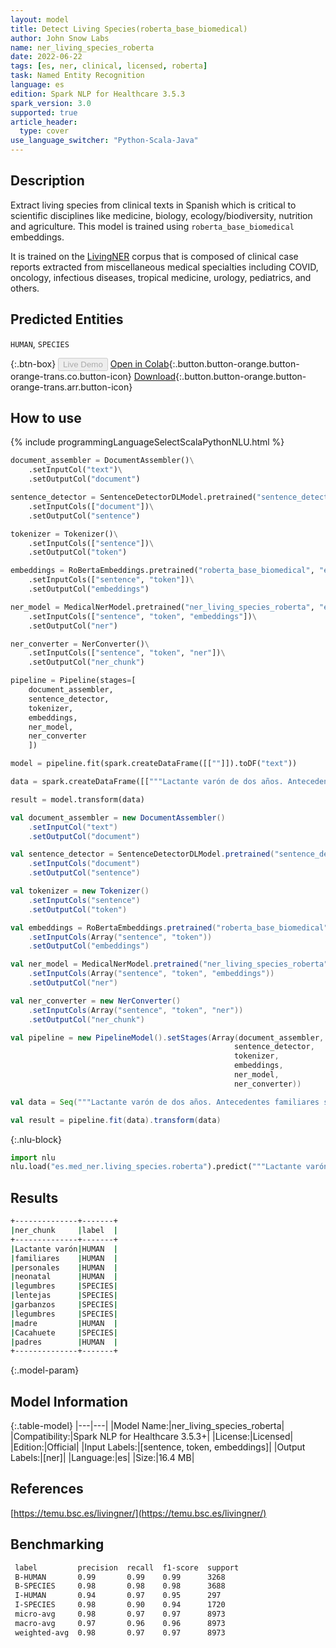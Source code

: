 ```yaml
---
layout: model
title: Detect Living Species(roberta_base_biomedical)
author: John Snow Labs
name: ner_living_species_roberta
date: 2022-06-22
tags: [es, ner, clinical, licensed, roberta]
task: Named Entity Recognition
language: es
edition: Spark NLP for Healthcare 3.5.3
spark_version: 3.0
supported: true
article_header:
  type: cover
use_language_switcher: "Python-Scala-Java"
---
```


## Description

Extract living species from clinical texts in Spanish which is critical to scientific disciplines like medicine, biology, ecology/biodiversity, nutrition and agriculture. This model is trained using `roberta_base_biomedical` embeddings.

It is trained on the [LivingNER](https://temu.bsc.es/livingner/) corpus that is composed of clinical case reports extracted from miscellaneous medical specialties including COVID, oncology, infectious diseases, tropical medicine, urology, pediatrics, and others.

## Predicted Entities

`HUMAN`, `SPECIES`

{:.btn-box}
<button class="button button-orange" disabled>Live Demo</button>
[Open in Colab](https://colab.research.google.com/github/JohnSnowLabs/spark-nlp-workshop/blob/master/tutorials/Certification_Trainings/Healthcare/1.Clinical_Named_Entity_Recognition_Model.ipynb){:.button.button-orange.button-orange-trans.co.button-icon}
[Download](https://s3.amazonaws.com/auxdata.johnsnowlabs.com/clinical/models/ner_living_species_roberta_es_3.5.3_3.0_1655906938288.zip){:.button.button-orange.button-orange-trans.arr.button-icon}

## How to use



<div class="tabs-box" markdown="1">
{% include programmingLanguageSelectScalaPythonNLU.html %}

```python
document_assembler = DocumentAssembler()\
    .setInputCol("text")\
    .setOutputCol("document")

sentence_detector = SentenceDetectorDLModel.pretrained("sentence_detector_dl", "xx")\
    .setInputCols(["document"])\
    .setOutputCol("sentence")

tokenizer = Tokenizer()\
    .setInputCols(["sentence"])\
    .setOutputCol("token")

embeddings = RoBertaEmbeddings.pretrained("roberta_base_biomedical", "es")\
    .setInputCols(["sentence", "token"])\
    .setOutputCol("embeddings")

ner_model = MedicalNerModel.pretrained("ner_living_species_roberta", "es", "clinical/models")\
    .setInputCols(["sentence", "token", "embeddings"])\
    .setOutputCol("ner")

ner_converter = NerConverter()\
    .setInputCols(["sentence", "token", "ner"])\
    .setOutputCol("ner_chunk")

pipeline = Pipeline(stages=[
    document_assembler, 
    sentence_detector,
    tokenizer,
    embeddings,
    ner_model,
    ner_converter   
    ])

model = pipeline.fit(spark.createDataFrame([[""]]).toDF("text"))

data = spark.createDataFrame([["""Lactante varón de dos años. Antecedentes familiares sin interés. Antecedentes personales: Embarazo, parto y periodo neonatal normal. En seguimiento por alergia a legumbres, diagnosticado con diez meses por reacción urticarial generalizada con lentejas y garbanzos, con dieta de exclusión a legumbres desde entonces. En ésta visita la madre describe episodios de eritema en zona maxilar derecha con afectación ocular ipsilateral que se resuelve en horas tras la administración de corticoides. Le ha ocurrido en 5-6 ocasiones, en relación con la ingesta de alimentos previamente tolerados. Exploración complementaria: Cacahuete, ac(ige)19.2 Ku.arb/l. Resultados: Ante la sospecha clínica de Síndrome de Frey, se tranquiliza a los padres, explicándoles la naturaleza del cuadro y se cita para revisión anual."""]]).toDF("text")

result = model.transform(data)
```
```scala
val document_assembler = new DocumentAssembler()
    .setInputCol("text")
    .setOutputCol("document")

val sentence_detector = SentenceDetectorDLModel.pretrained("sentence_detector_dl", "xx")
    .setInputCols("document")
    .setOutputCol("sentence")

val tokenizer = new Tokenizer()
    .setInputCols("sentence")
    .setOutputCol("token")

val embeddings = RoBertaEmbeddings.pretrained("roberta_base_biomedical", "es")
    .setInputCols(Array("sentence", "token"))
    .setOutputCol("embeddings")

val ner_model = MedicalNerModel.pretrained("ner_living_species_roberta", "es", "clinical/models")
    .setInputCols(Array("sentence", "token", "embeddings"))
    .setOutputCol("ner")

val ner_converter = new NerConverter()
    .setInputCols(Array("sentence", "token", "ner"))
    .setOutputCol("ner_chunk")

val pipeline = new PipelineModel().setStages(Array(document_assembler, 
                                                  sentence_detector,
                                                  tokenizer,
                                                  embeddings,
                                                  ner_model,
                                                  ner_converter))

val data = Seq("""Lactante varón de dos años. Antecedentes familiares sin interés. Antecedentes personales: Embarazo, parto y periodo neonatal normal. En seguimiento por alergia a legumbres, diagnosticado con diez meses por reacción urticarial generalizada con lentejas y garbanzos, con dieta de exclusión a legumbres desde entonces. En ésta visita la madre describe episodios de eritema en zona maxilar derecha con afectación ocular ipsilateral que se resuelve en horas tras la administración de corticoides. Le ha ocurrido en 5-6 ocasiones, en relación con la ingesta de alimentos previamente tolerados. Exploración complementaria: Cacahuete, ac(ige)19.2 Ku.arb/l. Resultados: Ante la sospecha clínica de Síndrome de Frey, se tranquiliza a los padres, explicándoles la naturaleza del cuadro y se cita para revisión anual.""").toDS.toDF("text")

val result = pipeline.fit(data).transform(data)
```


{:.nlu-block}
```python
import nlu
nlu.load("es.med_ner.living_species.roberta").predict("""Lactante varón de dos años. Antecedentes familiares sin interés. Antecedentes personales: Embarazo, parto y periodo neonatal normal. En seguimiento por alergia a legumbres, diagnosticado con diez meses por reacción urticarial generalizada con lentejas y garbanzos, con dieta de exclusión a legumbres desde entonces. En ésta visita la madre describe episodios de eritema en zona maxilar derecha con afectación ocular ipsilateral que se resuelve en horas tras la administración de corticoides. Le ha ocurrido en 5-6 ocasiones, en relación con la ingesta de alimentos previamente tolerados. Exploración complementaria: Cacahuete, ac(ige)19.2 Ku.arb/l. Resultados: Ante la sospecha clínica de Síndrome de Frey, se tranquiliza a los padres, explicándoles la naturaleza del cuadro y se cita para revisión anual.""")
```

</div>

## Results

```bash
+--------------+-------+
|ner_chunk     |label  |
+--------------+-------+
|Lactante varón|HUMAN  |
|familiares    |HUMAN  |
|personales    |HUMAN  |
|neonatal      |HUMAN  |
|legumbres     |SPECIES|
|lentejas      |SPECIES|
|garbanzos     |SPECIES|
|legumbres     |SPECIES|
|madre         |HUMAN  |
|Cacahuete     |SPECIES|
|padres        |HUMAN  |
+--------------+-------+
```

{:.model-param}
## Model Information

{:.table-model}
|---|---|
|Model Name:|ner_living_species_roberta|
|Compatibility:|Spark NLP for Healthcare 3.5.3+|
|License:|Licensed|
|Edition:|Official|
|Input Labels:|[sentence, token, embeddings]|
|Output Labels:|[ner]|
|Language:|es|
|Size:|16.4 MB|

## References

[https://temu.bsc.es/livingner/](https://temu.bsc.es/livingner/)

## Benchmarking

```bash
 label         precision  recall  f1-score  support 
 B-HUMAN       0.99       0.99    0.99      3268    
 B-SPECIES     0.98       0.98    0.98      3688    
 I-HUMAN       0.94       0.97    0.95      297     
 I-SPECIES     0.98       0.90    0.94      1720    
 micro-avg     0.98       0.97    0.97      8973    
 macro-avg     0.97       0.96    0.96      8973    
 weighted-avg  0.98       0.97    0.97      8973 
```
